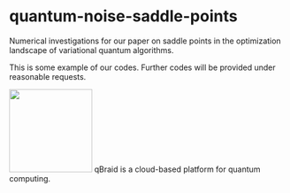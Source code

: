# quantum-noise-saddle-points
Numerical investigations for our paper on saddle points in the optimization landscape of variational quantum algorithms.

This is some example of our codes. Further codes will be provided under reasonable requests. 

[<img src="https://qbraid-static.s3.amazonaws.com/logos/Launch_on_qBraid_white.png" width="150">](https://account.qbraid.com?gitHubUrl=https://github.com/junyuphybies/saddlepoints.git)
qBraid is a cloud-based platform for quantum computing.
